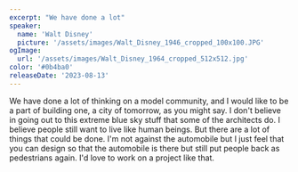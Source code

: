 ```yaml
---
excerpt: "We have done a lot"
speaker:
  name: 'Walt Disney'
  picture: '/assets/images/Walt_Disney_1946_cropped_100x100.JPG'
ogImage:
  url: '/assets/images/Walt_Disney_1964_cropped_512x512.jpg'
color: '#0b4ba0'
releaseDate: '2023-08-13'
---
```

We have done a lot of thinking on a model community, and I would like to be a part of building one, a city of tomorrow, as you might say. I don't believe in going out to this extreme blue sky stuff that some of the architects do. I believe people still want to live like human beings. But there are a lot of things that could be done. I'm not against the automobile but I just feel that you can design so that the automobile is there but still put people back as pedestrians again. I'd love to work on a project like that.
